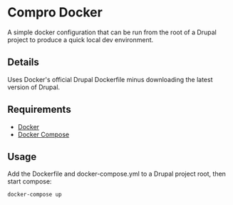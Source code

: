 # Compro Docker #
A simple docker configuration that can be run from the root of a Drupal project to produce a quick local dev environment.

## Details ##
Uses Docker's official Drupal Dockerfile minus downloading the latest version of Drupal.

## Requirements ##
* [Docker](https://docs.docker.com/linux/step_one/)
* [Docker Compose](https://docs.docker.com/compose/install/)

## Usage ##
Add the Dockerfile and docker-compose.yml to a Drupal project root, then start compose:
```
docker-compose up
```
